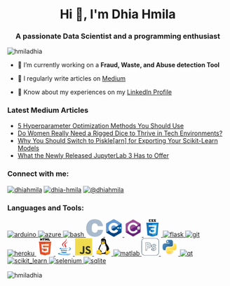 <h1 align="center">Hi 👋, I'm Dhia Hmila</h1>
<h3 align="center">A passionate Data Scientist and a programming enthusiast</h3>

<p align="left"> <img src="https://komarev.com/ghpvc/?username=hmiladhia&label=Profile%20views&color=0e75b6&style=flat" alt="hmiladhia" /> </p>

- 🔭 I’m currently working on a **Fraud, Waste, and Abuse detection Tool**

- 📝 I regularly write articles on [Medium](https://dhiahmila.medium.com/)

- 📄 Know about my experiences on my [LinkedIn Profile](https://www.linkedin.com/in/dhia-hmila/)

### Latest Medium Articles
<!-- BLOG-POST-LIST:START -->
- [5 Hyperparameter Optimization Methods You Should Use](https://towardsdatascience.com/5-hyperparameter-optimization-methods-you-should-use-521e47d7feb0?source=rss-d38873cbc5aa------2)
- [Do Women Really Need a Rigged Dice to Thrive in Tech Environments?](https://aninjusticemag.com/do-women-really-need-a-rigged-dice-to-thrive-in-tech-environments-2f06c444332b?source=rss-d38873cbc5aa------2)
- [Why You Should Switch to Piskle[arn] for Exporting Your Scikit-Learn Models](https://towardsdatascience.com/why-you-should-switch-to-piskle-for-exporting-your-scikit-learn-models-87028ad83ed?source=rss-d38873cbc5aa------2)
- [What the Newly Released JupyterLab 3 Has to Offer](https://python.plainenglish.io/what-the-newly-released-jupyterlab-3-has-to-offer-a9a144d93046?source=rss-d38873cbc5aa------2)
<!-- BLOG-POST-LIST:END -->

<h3 align="left">Connect with me:</h3>
<p align="left">
<a href="https://twitter.com/dhiahmila" target="blank"><img align="center" src="https://cdn.jsdelivr.net/npm/simple-icons@3.0.1/icons/twitter.svg" alt="dhiahmila" height="30" width="40" /></a>
<a href="https://linkedin.com/in/dhia-hmila" target="blank"><img align="center" src="https://cdn.jsdelivr.net/npm/simple-icons@3.0.1/icons/linkedin.svg" alt="dhia-hmila" height="30" width="40" /></a>
<a href="https://medium.com/@dhiahmila" target="blank"><img align="center" src="https://cdn.jsdelivr.net/npm/simple-icons@3.0.1/icons/medium.svg" alt="@dhiahmila" height="30" width="40" /></a>
</p>

<h3 align="left">Languages and Tools:</h3>
<p align="left"> <a href="https://www.arduino.cc/" target="_blank"> <img src="https://cdn.worldvectorlogo.com/logos/arduino-1.svg" alt="arduino" width="40" height="40"/> </a> <a href="https://azure.microsoft.com/en-in/" target="_blank"> <img src="https://www.vectorlogo.zone/logos/microsoft_azure/microsoft_azure-icon.svg" alt="azure" width="40" height="40"/> </a> <a href="https://www.gnu.org/software/bash/" target="_blank"> <img src="https://www.vectorlogo.zone/logos/gnu_bash/gnu_bash-icon.svg" alt="bash" width="40" height="40"/> </a> <a href="https://www.cprogramming.com/" target="_blank"> <img src="https://raw.githubusercontent.com/devicons/devicon/master/icons/c/c-original.svg" alt="c" width="40" height="40"/> </a> <a href="https://www.w3schools.com/cpp/" target="_blank"> <img src="https://raw.githubusercontent.com/devicons/devicon/master/icons/cplusplus/cplusplus-original.svg" alt="cplusplus" width="40" height="40"/> </a> <a href="https://www.w3schools.com/cs/" target="_blank"> <img src="https://raw.githubusercontent.com/devicons/devicon/master/icons/csharp/csharp-original.svg" alt="csharp" width="40" height="40"/> </a> <a href="https://www.w3schools.com/css/" target="_blank"> <img src="https://raw.githubusercontent.com/devicons/devicon/master/icons/css3/css3-original-wordmark.svg" alt="css3" width="40" height="40"/> </a> <a href="https://flask.palletsprojects.com/" target="_blank"> <img src="https://www.vectorlogo.zone/logos/pocoo_flask/pocoo_flask-icon.svg" alt="flask" width="40" height="40"/> </a> <a href="https://git-scm.com/" target="_blank"> <img src="https://www.vectorlogo.zone/logos/git-scm/git-scm-icon.svg" alt="git" width="40" height="40"/> </a> <a href="https://heroku.com" target="_blank"> <img src="https://www.vectorlogo.zone/logos/heroku/heroku-icon.svg" alt="heroku" width="40" height="40"/> </a> <a href="https://www.w3.org/html/" target="_blank"> <img src="https://raw.githubusercontent.com/devicons/devicon/master/icons/html5/html5-original-wordmark.svg" alt="html5" width="40" height="40"/> </a> <a href="https://www.java.com" target="_blank"> <img src="https://raw.githubusercontent.com/devicons/devicon/master/icons/java/java-original.svg" alt="java" width="40" height="40"/> </a> <a href="https://developer.mozilla.org/en-US/docs/Web/JavaScript" target="_blank"> <img src="https://raw.githubusercontent.com/devicons/devicon/master/icons/javascript/javascript-original.svg" alt="javascript" width="40" height="40"/> </a> <a href="https://www.linux.org/" target="_blank"> <img src="https://raw.githubusercontent.com/devicons/devicon/master/icons/linux/linux-original.svg" alt="linux" width="40" height="40"/> </a> <a href="https://www.mathworks.com/" target="_blank"> <img src="https://raw.githubusercontent.com/simple-icons/simple-icons/master/icons/mathworks.svg" alt="matlab" width="40" height="40"/> </a> <a href="https://www.photoshop.com/en" target="_blank"> <img src="https://raw.githubusercontent.com/devicons/devicon/master/icons/photoshop/photoshop-line.svg" alt="photoshop" width="40" height="40"/> </a> <a href="https://www.python.org" target="_blank"> <img src="https://raw.githubusercontent.com/devicons/devicon/master/icons/python/python-original.svg" alt="python" width="40" height="40"/> </a> <a href="https://www.qt.io/" target="_blank"> <img src="https://upload.wikimedia.org/wikipedia/commons/0/0b/Qt_logo_2016.svg" alt="qt" width="40" height="40"/> </a> <a href="https://scikit-learn.org/" target="_blank"> <img src="https://upload.wikimedia.org/wikipedia/commons/0/05/Scikit_learn_logo_small.svg" alt="scikit_learn" width="40" height="40"/> </a> <a href="https://www.selenium.dev" target="_blank"> <img src="https://raw.githubusercontent.com/detain/svg-logos/780f25886640cef088af994181646db2f6b1a3f8/svg/selenium-logo.svg" alt="selenium" width="40" height="40"/> </a> <a href="https://www.sqlite.org/" target="_blank"> <img src="https://www.vectorlogo.zone/logos/sqlite/sqlite-icon.svg" alt="sqlite" width="40" height="40"/> </a> </p>

<p><img align="center" src="https://github-readme-stats.vercel.app/api/top-langs?username=hmiladhia&show_icons=true&locale=en&layout=compact" alt="hmiladhia" /></p>

